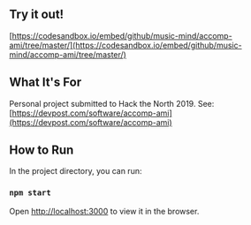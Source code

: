 
## Try it out!

[https://codesandbox.io/embed/github/music-mind/accomp-ami/tree/master/](https://codesandbox.io/embed/github/music-mind/accomp-ami/tree/master/)

## What It's For

Personal project submitted to Hack the North 2019.
See:
[https://devpost.com/software/accomp-ami](https://devpost.com/software/accomp-ami)

## How to Run

In the project directory, you can run:

### `npm start`

Open [http://localhost:3000](http://localhost:3000) to view it in the browser.
